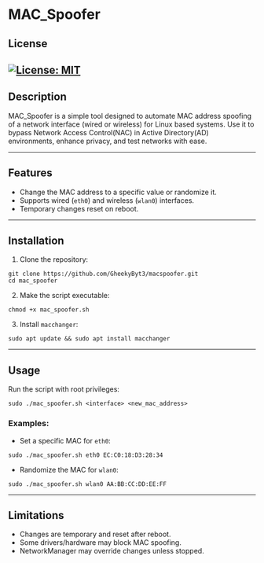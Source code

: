 # MAC_Spoofer

## License
[![License: MIT](https://img.shields.io/badge/License-MIT-yellow.svg)](LICENSE)
--- 
## Description
MAC_Spoofer is a simple tool designed to automate MAC address spoofing of a network interface (wired or wireless) for Linux based systems. Use it to bypass Network Access Control(NAC) in Active Directory(AD) environments, enhance privacy, and test networks with ease.

---

## Features
- Change the MAC address to a specific value or randomize it.
- Supports wired (`eth0`) and wireless (`wlan0`) interfaces.
- Temporary changes reset on reboot.

---

## Installation
1. Clone the repository:
```
git clone https://github.com/GheekyByt3/macspoofer.git
cd mac_spoofer
```


2. Make the script executable:
```
chmod +x mac_spoofer.sh
```

3. Install `macchanger`:

```
sudo apt update && sudo apt install macchanger
```
---

## Usage
Run the script with root privileges:

```
sudo ./mac_spoofer.sh <interface> <new_mac_address>
```

### Examples:
- Set a specific MAC for `eth0`:
```
sudo ./mac_spoofer.sh eth0 EC:C0:18:D3:28:34
```

- Randomize the MAC for `wlan0`:
```
sudo ./mac_spoofer.sh wlan0 AA:BB:CC:DD:EE:FF
```

---

## Limitations
- Changes are temporary and reset after reboot.
- Some drivers/hardware may block MAC spoofing.
- NetworkManager may override changes unless stopped.
